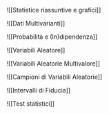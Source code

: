 ![[Statistice riassuntive e grafici]]

![[Dati Multivarianti]]

![[Probabilità e (In)dipendenza]]

![[Variabili Aleatore]]

![[Variabili Aleatorie Multivalore]]

![[Campioni di Variabili Aleatorie]]

![[Intervalli di Fiducia]]

![[Test statistici]]
